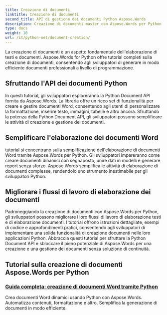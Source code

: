 ```yaml
---
title: Creazione di documenti
linktitle: Creazione di documenti
second_title: API di gestione dei documenti Python Aspose.Words
description: Creazione di documenti master con Aspose.Words per Python. Crea documenti dinamici, personalizza la formattazione e semplifica l'elaborazione dei documenti Word.
type: docs
weight: 10
url: /it/python-net/document-creation/
---
```


La creazione di documenti è un aspetto fondamentale dell'elaborazione di testi e documenti. Aspose.Words for Python offre tutorial completi sulla creazione di documenti, consentendo agli sviluppatori di generare in modo efficiente documenti professionali a livello di programmazione.

## Sfruttando l'API dei documenti Python

In questi tutorial, gli sviluppatori esploreranno la Python Document API fornita da Aspose.Words. La libreria offre un ricco set di funzionalità per creare e gestire documenti Word, consentendo agli utenti di personalizzare la formattazione, inserire testo, immagini, tabelle e altro ancora. Sfruttando la potenza della Python Document API, gli sviluppatori possono semplificare le attività di creazione e gestione dei documenti.

## Semplificare l'elaborazione dei documenti Word

tutorial si concentrano sulla semplificazione dell'elaborazione di documenti Word tramite Aspose.Words per Python. Gli sviluppatori impareranno come creare documenti dinamici con segnaposto, unire dati in modelli e generare report senza sforzo. Aspose.Words semplifica le attività di elaborazione di documenti complesse, rendendolo uno strumento inestimabile per gli sviluppatori Python.

## Migliorare i flussi di lavoro di elaborazione dei documenti

Padroneggiando la creazione di documenti con Aspose.Words per Python, gli sviluppatori possono migliorare i loro flussi di lavoro di elaborazione testi e di elaborazione documenti. I tutorial offrono istruzioni dettagliate, esempi di codice e approfondimenti pratici, consentendo agli sviluppatori di implementare una solida funzionalità di creazione documenti nelle loro applicazioni Python. Abbraccia questi tutorial per sfruttare la Python Document API e sbloccare il pieno potenziale di Aspose.Words per una creazione e una gestione dei documenti senza soluzione di continuità.

## Tutorial sulla creazione di documenti Aspose.Words per Python
### [Guida completa: creazione di documenti Word tramite Python](./creating-word-documents-using-python/)
Crea documenti Word dinamici usando Python con Aspose.Words. Automatizza contenuti, formattazione e altro. Semplifica la generazione di documenti in modo efficiente.